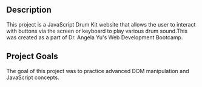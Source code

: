 ## Description

This project is a JavaScript Drum Kit website that allows the user to interact with buttons via the screen or keyboard to play various drum sound.This was created as a part of Dr. Angela Yu's Web Development Bootcamp.

## Project Goals

The goal of this project was to practice advanced DOM manipulation and JavaScript concepts.

